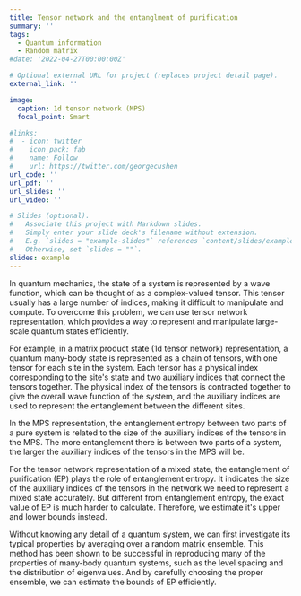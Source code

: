 ```yaml
---
title: Tensor network and the entanglment of purification
summary: ''
tags:
  - Quantum information
  - Random matrix
#date: '2022-04-27T00:00:00Z'

# Optional external URL for project (replaces project detail page).
external_link: ''

image:
  caption: 1d tensor network (MPS)
  focal_point: Smart

#links:
#  - icon: twitter
#    icon_pack: fab
#    name: Follow
#    url: https://twitter.com/georgecushen
url_code: ''
url_pdf: ''
url_slides: ''
url_video: ''

# Slides (optional).
#   Associate this project with Markdown slides.
#   Simply enter your slide deck's filename without extension.
#   E.g. `slides = "example-slides"` references `content/slides/example-slides.md`.
#   Otherwise, set `slides = ""`.
slides: example
---
```


In quantum mechanics, the state of a system is represented by a wave function, which can be thought of as a complex-valued tensor. This tensor usually has a large number of indices, making it difficult to manipulate and compute. To overcome this problem, we can use tensor network representation, which provides a way to represent and manipulate large-scale quantum states efficiently.

For example, in a matrix product state (1d tensor network) representation, a quantum many-body state is represented as a chain of tensors, with one tensor for each site in the system. Each tensor has a physical index corresponding to the site's state and two auxiliary indices that connect the tensors together. The physical index of the tensors is contracted together to give the overall wave function of the system, and the auxiliary indices are used to represent the entanglement between the different sites.

In the MPS representation, the entanglement entropy between two parts of a pure system is related to the size of the auxiliary indices of the tensors in the MPS. The more entanglement there is between two parts of a system, the larger the auxiliary indices of the tensors in the MPS will be.

For the tensor network representation of a mixed state, the entanglement of purification (EP) plays the role of entanglement entropy. It indicates the size of the auxiliary indices of the tensors in the network we need to represent a mixed state accurately. But different from entanglement entropy, the exact value of EP is much harder to calculate. Therefore, we estimate it's upper and lower bounds instead.

Without knowing any detail of a quantum system, we can first investigate its typical properties by averaging over a random matrix ensemble. This method has been shown to be successful in reproducing many of the properties of many-body quantum systems, such as the level spacing and the distribution of eigenvalues. And by carefully choosing the proper ensemble, we can estimate the bounds of EP efficiently.


